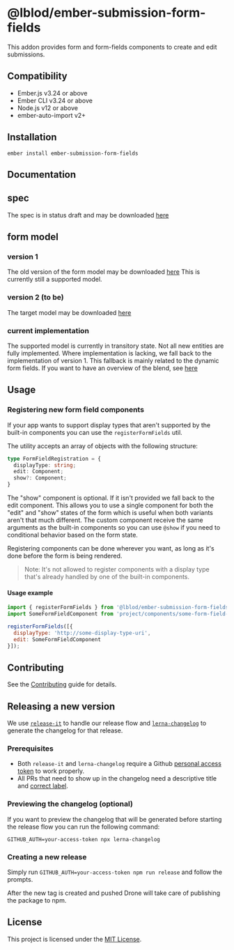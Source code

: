 @lblod/ember-submission-form-fields
==============================================================================

This addon provides form and form-fields components to create and edit submissions.


Compatibility
------------------------------------------------------------------------------

* Ember.js v3.24 or above
* Ember CLI v3.24 or above
* Node.js v12 or above
* ember-auto-import v2+


Installation
------------------------------------------------------------------------------

```
ember install ember-submission-form-fields
```

Documentation
------------------------------------------------------------------------------
## spec
The spec is in status draft and may be downloaded [here](https://cloud.ruizdearcaute.com/s/dBf36c8XMQJTtrR)

## form model
### version 1
The old version of the form model may be downloaded [here](https://cloud.ruizdearcaute.com/s/XJ55FfzkjQdYKJY)
This is currently still a supported model.

### version 2 (to be)
The target model may be downloaded [here](https://cloud.ruizdearcaute.com/s/yz4LExENHLRfcFA)

### current implementation
The supported model is currently in transitory state. Not all new entities are fully implemented.
Where implementation is lacking, we fall back to the implementation of version 1.
This fallback is mainly related to the dynamic form fields.
If you want to have an overview of the blend, see [here](https://cloud.ruizdearcaute.com/s/dmNBPaBbkeFbeZG)

Usage
------------------------------------------------------------------------------

### Registering new form field components

If your app wants to support display types that aren't supported by the built-in components you can use the `registerFormFields` util.

The utility accepts an array of objects with the following structure:
```ts
type FormFieldRegistration = {
  displayType: string;
  edit: Component;
  show?: Component;
}
```

The "show" component is optional. If it isn't provided we fall back to the edit component. This allows you to use a single component for both the "edit" and "show" states of the form which is useful when both variants aren't that much different. The custom component receive the same arguments as the built-in components so you can use `@show` if you need to conditional behavior based on the form state.

Registering components can be done wherever you want, as long as it's done before the form is being rendered.

> Note: It's not allowed to register components with a display type that's already handled by one of the built-in components.

#### Usage example

```js
import { registerFormFields } from '@lblod/ember-submission-form-fields';
import SomeFormFieldComponent from 'project/components/some-form-field-component';

registerFormFields([{
  displayType: 'http://some-display-type-uri',
  edit: SomeFormFieldComponent
}]);
```

Contributing
------------------------------------------------------------------------------

See the [Contributing](CONTRIBUTING.md) guide for details.


Releasing a new version
------------------------------------------------------------------------------
We use [`release-it`](https://github.com/release-it/release-it) to handle our release flow and [`lerna-changelog`](https://github.com/lerna/lerna-changelog) to generate the changelog for that release.

### Prerequisites
- Both `release-it` and `lerna-changelog` require a Github [personal access token](https://docs.github.com/en/authentication/keeping-your-account-and-data-secure/creating-a-personal-access-token) to work properly.
- All PRs that need to show up in the changelog need a descriptive title and [correct label](https://github.com/lerna/lerna-changelog).

### Previewing the changelog (optional)
If you want to preview the changelog that will be generated before starting the release flow you can run the following command:

`GITHUB_AUTH=your-access-token npx lerna-changelog`

### Creating a new release
Simply run `GITHUB_AUTH=your-access-token npm run release` and follow the prompts.

After the new tag is created and pushed Drone will take care of publishing the package to npm.


License
------------------------------------------------------------------------------

This project is licensed under the [MIT License](LICENSE.md).
